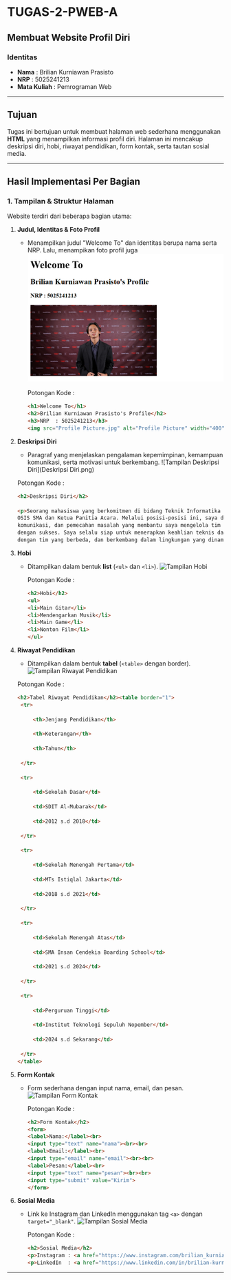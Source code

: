 # TUGAS-2-PWEB-A
## Membuat Website Profil Diri  

### Identitas  
- **Nama** : Brilian Kurniawan Prasisto  
- **NRP**  : 5025241213  
- **Mata Kuliah** : Pemrograman Web  

---

## Tujuan  
Tugas ini bertujuan untuk membuat halaman web sederhana menggunakan **HTML** yang menampilkan informasi profil diri. Halaman ini mencakup deskripsi diri, hobi, riwayat pendidikan, form kontak, serta tautan sosial media.  

---

## Hasil Implementasi Per Bagian


### 1. Tampilan & Struktur Halaman  
Website terdiri dari beberapa bagian utama:  
1. **Judul, Identitas & Foto Profil**  
   - Menampilkan judul "Welcome To" dan identitas berupa nama serta NRP. Lalu, menampikan foto profil juga
    ![Tampilan Identitas](Identitas.png)

      Potongan Kode :
     ```html
     <h1>Welcome To</h1>
     <h2>Brilian Kurniawan Prasisto's Profile</h2>
     <h3>NRP  : 5025241213</h3>
     <img src="Profile Picture.jpg" alt="Profile Picture" width="400">

2. **Deskripsi Diri**  
   - Paragraf yang menjelaskan pengalaman kepemimpinan, kemampuan komunikasi, serta motivasi untuk berkembang.
    ![Tampilan Deskripsi Diri](Deskripsi Diri.png)

    Potongan Kode :
   ```html
   <h2>Deskripsi Diri</h2>
   
   <p>Seorang mahasiswa yang berkomitmen di bidang Teknik Informatika dengan pengalaman dalam perencanaan acara dan kepemimpinan, pernah menjabat sebagai Ketua
   OSIS SMA dan Ketua Panitia Acara. Melalui posisi-posisi ini, saya dapat mengasah kemampuan kepemimpinan, perencanaan proyek,
   komunikasi, dan pemecahan masalah yang membantu saya mengelola tim dan memastikan acara-acara kompleks dapat dilaksanakan
   dengan sukses. Saya selalu siap untuk menerapkan keahlian teknis dan keterampilan sosial saya agar dapat bekerja pada inisiatif inovatif, berkolaborasi
   dengan tim yang berbeda, dan berkembang dalam lingkungan yang dinamis dan cepat berubah.</p>


4. **Hobi**  
   - Ditampilkan dalam bentuk **list** (`<ul>` dan `<li>`).
     ![Tampilan Hobi](Hobi.png)

     Potongan Kode :
     ```html
     <h2>Hobi</h2>
     <ul>
     <li>Main Gitar</li>
     <li>Mendengarkan Musik</li>
     <li>Main Game</li>
     <li>Nonton Film</li>
     </ul>

5. **Riwayat Pendidikan**  
   - Ditampilkan dalam bentuk **tabel** (`<table>` dengan border).
    ![Tampilan Riwayat Pendidikan](Tabel-Riwayat-Pendidikan.png)

    Potongan Kode :
   ```html
   <h2>Tabel Riwayat Pendidikan</h2><table border="1">
    <tr>

        <th>Jenjang Pendidikan</th>

        <th>Keterangan</th>

        <th>Tahun</th>

    </tr>

    <tr>

        <td>Sekolah Dasar</td>

        <td>SDIT Al-Mubarak</td>

        <td>2012 s.d 2018</td>

    </tr>

    <tr>

        <td>Sekolah Menengah Pertama</td>

        <td>MTs Istiqlal Jakarta</td>

        <td>2018 s.d 2021</td>

    </tr>

    <tr>

        <td>Sekolah Menengah Atas</td>

        <td>SMA Insan Cendekia Boarding School</td>

        <td>2021 s.d 2024</td>

    </tr>

    <tr>

        <td>Perguruan Tinggi</td>

        <td>Institut Teknologi Sepuluh Nopember</td>

        <td>2024 s.d Sekarang</td>

    </tr>
   </table>

7. **Form Kontak**  
   - Form sederhana dengan input nama, email, dan pesan.
     ![Tampilan Form Kontak](Form-Kontak.png)

     Potongan Kode :
     ```html
     <h2>Form Kontak</h2>
     <form>
     <label>Nama:</label><br>
     <input type="text" name="nama"><br><br>
     <label>Email:</label><br>
     <input type="email" name="email"><br><br>
     <label>Pesan:</label><br>
     <input type="text" name="pesan"><br><br>
     <input type="submit" value="Kirim">
     </form>
     
8. **Sosial Media**  
   - Link ke Instagram dan LinkedIn menggunakan tag `<a>` dengan `target="_blank"`.
     ![Tampilan Sosial Media](Sosial-Media.png)

     Potongan Kode :
     ```html
     <h2>Sosial Media</h2>
     <p>Instagram : <a href="https://www.instagram.com/brilian_kurniawan/" target="_blank">Kunjungi Instagram</a></p>
     <p>LinkedIn  : <a href="https://www.linkedin.com/in/brilian-kurniawan-prasisto-066327327/" target="_blank">Kunjungi LinkedIn</a></p>

---


